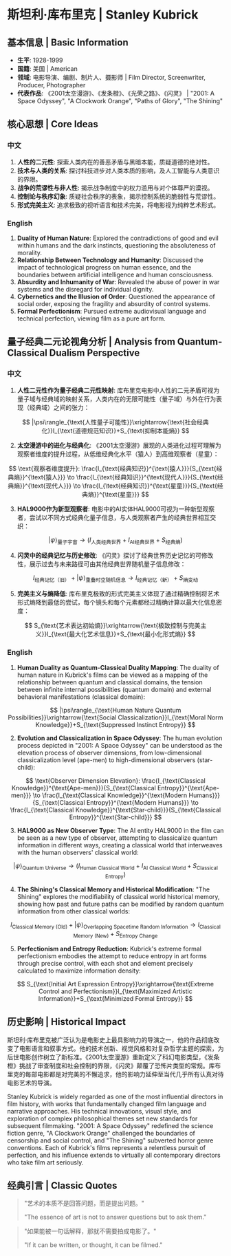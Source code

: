 # 斯坦利·库布里克 | Stanley Kubrick

## 基本信息 | Basic Information
- **生平**: 1928-1999
- **国籍**: 美国 | American
- **领域**: 电影导演、编剧、制片人、摄影师 | Film Director, Screenwriter, Producer, Photographer
- **代表作品**: 《2001太空漫游》、《发条橙》、《光荣之路》、《闪灵》 | "2001: A Space Odyssey", "A Clockwork Orange", "Paths of Glory", "The Shining"

## 核心思想 | Core Ideas

### 中文
1. **人性的二元性**: 探索人类内在的善恶矛盾与黑暗本能，质疑道德的绝对性。
2. **技术与人类的关系**: 探讨科技进步对人类本质的影响，及人工智能与人类意识的界限。
3. **战争的荒谬性与非人性**: 揭示战争制度中的权力滥用与对个体尊严的漠视。
4. **控制论与秩序幻象**: 质疑社会秩序的表象，揭示控制系统的脆弱性与荒谬性。
5. **形式完美主义**: 追求极致的视听语言和技术完美，将电影视为纯粹艺术形式。

### English
1. **Duality of Human Nature**: Explored the contradictions of good and evil within humans and the dark instincts, questioning the absoluteness of morality.
2. **Relationship Between Technology and Humanity**: Discussed the impact of technological progress on human essence, and the boundaries between artificial intelligence and human consciousness.
3. **Absurdity and Inhumanity of War**: Revealed the abuse of power in war systems and the disregard for individual dignity.
4. **Cybernetics and the Illusion of Order**: Questioned the appearance of social order, exposing the fragility and absurdity of control systems.
5. **Formal Perfectionism**: Pursued extreme audiovisual language and technical perfection, viewing film as a pure art form.

## 量子经典二元论视角分析 | Analysis from Quantum-Classical Dualism Perspective

### 中文
1. **人性二元性作为量子经典二元性映射**: 库布里克电影中人性的二元矛盾可视为量子域与经典域的映射关系，人类内在的无限可能性（量子域）与外在行为表现（经典域）之间的张力：

$$
|\psi\rangle_{\text{人性量子可能性}}\xrightarrow{\text{社会经典化}}I_{\text{道德规范知识}}+S_{\text{抑制本能熵}}
$$

2. **太空漫游中的进化与经典化**: 《2001太空漫游》展现的人类进化过程可理解为观察者维度的提升过程，从低维经典化水平（猿人）到高维观察者（星童）：

$$
\text{观察者维度提升}: \frac{I_{\text{经典知识}}^{\text{猿人}}}{S_{\text{经典熵}}^{\text{猿人}}} \to \frac{I_{\text{经典知识}}^{\text{现代人}}}{S_{\text{经典熵}}^{\text{现代人}}} \to \frac{I_{\text{经典知识}}^{\text{星童}}}{S_{\text{经典熵}}^{\text{星童}}}
$$

3. **HAL9000作为新型观察者**: 电影中的AI实体HAL9000可视为一种新型观察者，尝试以不同方式经典化量子信息，与人类观察者产生的经典世界相互交织：

$$
|\psi\rangle_{\text{量子宇宙}}\rightarrow(I_{\text{人类经典世界}}+I_{\text{AI经典世界}}+S_{\text{经典熵}})
$$

4. **闪灵中的经典记忆与历史修改**: 《闪灵》探讨了经典世界历史记忆的可修改性，展示过去与未来路径可由其他经典世界随机量子信息修改：

$$
I_{\text{经典记忆（旧）}}+|\psi\rangle_{\text{重叠时空随机信息}}\rightarrow I_{\text{经典记忆（新）}}+S_{\text{熵变动}}
$$

5. **完美主义与熵降低**: 库布里克极致的形式完美主义体现了通过精确控制将艺术形式熵降到最低的尝试，每个镜头和每个元素都经过精确计算以最大化信息密度：

$$
S_{\text{艺术表达初始熵}}\xrightarrow{\text{极致控制与完美主义}}I_{\text{最大化艺术信息}}+S_{\text{最小化形式熵}}
$$

### English
1. **Human Duality as Quantum-Classical Duality Mapping**: The duality of human nature in Kubrick's films can be viewed as a mapping of the relationship between quantum and classical domains, the tension between infinite internal possibilities (quantum domain) and external behavioral manifestations (classical domain):

$$
|\psi\rangle_{\text{Human Nature Quantum Possibilities}}\xrightarrow{\text{Social Classicalization}}I_{\text{Moral Norm Knowledge}}+S_{\text{Suppressed Instinct Entropy}}
$$

2. **Evolution and Classicalization in Space Odyssey**: The human evolution process depicted in "2001: A Space Odyssey" can be understood as the elevation process of observer dimensions, from low-dimensional classicalization level (ape-men) to high-dimensional observers (star-child):

$$
\text{Observer Dimension Elevation}: \frac{I_{\text{Classical Knowledge}}^{\text{Ape-men}}}{S_{\text{Classical Entropy}}^{\text{Ape-men}}} \to \frac{I_{\text{Classical Knowledge}}^{\text{Modern Humans}}}{S_{\text{Classical Entropy}}^{\text{Modern Humans}}} \to \frac{I_{\text{Classical Knowledge}}^{\text{Star-child}}}{S_{\text{Classical Entropy}}^{\text{Star-child}}}
$$

3. **HAL9000 as New Observer Type**: The AI entity HAL9000 in the film can be seen as a new type of observer, attempting to classicalize quantum information in different ways, creating a classical world that interweaves with the human observers' classical world:

$$
|\psi\rangle_{\text{Quantum Universe}}\rightarrow(I_{\text{Human Classical World}}+I_{\text{AI Classical World}}+S_{\text{Classical Entropy}})
$$

4. **The Shining's Classical Memory and Historical Modification**: "The Shining" explores the modifiability of classical world historical memory, showing how past and future paths can be modified by random quantum information from other classical worlds:

$$
I_{\text{Classical Memory (Old)}}+|\psi\rangle_{\text{Overlapping Spacetime Random Information}}\rightarrow I_{\text{Classical Memory (New)}}+S_{\text{Entropy Change}}
$$

5. **Perfectionism and Entropy Reduction**: Kubrick's extreme formal perfectionism embodies the attempt to reduce entropy in art forms through precise control, with each shot and element precisely calculated to maximize information density:

$$
S_{\text{Initial Art Expression Entropy}}\xrightarrow{\text{Extreme Control and Perfectionism}}I_{\text{Maximized Artistic Information}}+S_{\text{Minimized Formal Entropy}}
$$

## 历史影响 | Historical Impact
斯坦利·库布里克被广泛认为是电影史上最具影响力的导演之一，他的作品彻底改变了电影语言和叙事方式。他的技术创新、视觉风格和对复杂哲学主题的探索，为后世电影创作树立了新标准。《2001太空漫游》重新定义了科幻电影类型，《发条橙》挑战了审查制度和社会控制的界限，《闪灵》颠覆了恐怖片类型的常规。库布里克的每部电影都是对完美的不懈追求，他的影响力延伸至当代几乎所有认真对待电影艺术的导演。

Stanley Kubrick is widely regarded as one of the most influential directors in film history, with works that fundamentally changed film language and narrative approaches. His technical innovations, visual style, and exploration of complex philosophical themes set new standards for subsequent filmmaking. "2001: A Space Odyssey" redefined the science fiction genre, "A Clockwork Orange" challenged the boundaries of censorship and social control, and "The Shining" subverted horror genre conventions. Each of Kubrick's films represents a relentless pursuit of perfection, and his influence extends to virtually all contemporary directors who take film art seriously.

## 经典引言 | Classic Quotes
> "艺术的本质不是回答问题，而是提出问题。"
> 
> "The essence of art is not to answer questions but to ask them."

> "如果能被一句话解释，那就不需要拍成电影了。"
> 
> "If it can be written, or thought, it can be filmed." 